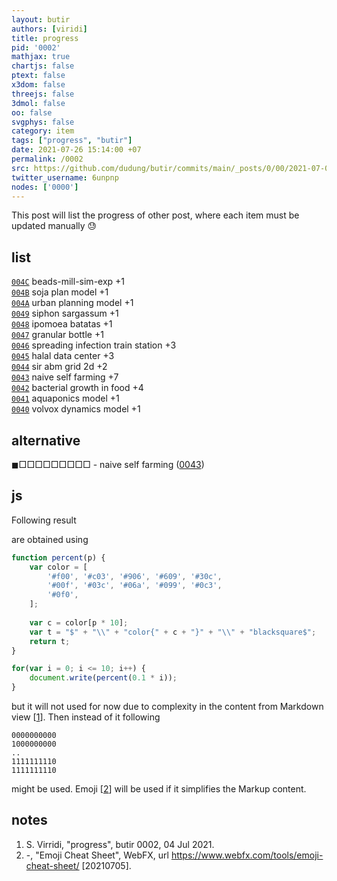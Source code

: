 ```yaml
---
layout: butir
authors: [viridi]
title: progress
pid: '0002'
mathjax: true
chartjs: false
ptext: false
x3dom: false
threejs: false
3dmol: false
oo: false
svgphys: false
category: item
tags: ["progress", "butir"]
date: 2021-07-26 15:14:00 +07
permalink: /0002
src: https://github.com/dudung/butir/commits/main/_posts/0/00/2021-07-02-progress.md
twitter_username: 6unpnp
nodes: ['0000']
---
```

This post will list the progress of other post, where each item must be updated manually :sweat:

## list
[`004C`](004C) beads-mill-sim-exp +1 \
[`004B`](004B) soja plan model +1 \
[`004A`](004A) urban planning model +1 \
[`0049`](0049) siphon sargassum +1 \
[`0048`](0048) ipomoea batatas +1 \
[`0047`](0047) granular bottle +1 \
[`0046`](0046) spreading infection train station +3 \
[`0045`](0045) halal data center +3 \
[`0044`](0044) sir abm grid 2d +2 \
[`0043`](0043) naive self farming +7 \
[`0042`](0042) bacterial growth in food +4 \
[`0041`](0041) aquaponics model +1 \
[`0040`](0040) volvox dynamics model +1

## alternative
$\blacksquare\Box\Box\Box\Box\Box\Box\Box\Box\Box$ - naive self farming ([0043](0043)) <br>



## js
Following result

<script>
function percent(p) {
	var color = [
		'#f00', '#c03', '#906', '#609', '#30c',
		'#00f', '#03c', '#06a', '#099', '#0c3',
		'#0f0',
	];
	
	var c = color[p * 10];
	var t = "$" + "\\" + "color{" + c + "}" + "\\" + "blacksquare$";
	return t;
}
for(var i = 0; i <= 10; i++) {
	document.write(percent(0.1 * i));
}
</script>

are obtained using

```javascript
function percent(p) {
	var color = [
		'#f00', '#c03', '#906', '#609', '#30c',
		'#00f', '#03c', '#06a', '#099', '#0c3',
		'#0f0',
	];
	
	var c = color[p * 10];
	var t = "$" + "\\" + "color{" + c + "}" + "\\" + "blacksquare$";
	return t;
}

for(var i = 0; i <= 10; i++) {
	document.write(percent(0.1 * i));
}
```

but it will not used for now due to complexity in the content from Markdown view [[1](#r01)]. Then instead of it following

```
0000000000
1000000000
..
1111111110
1111111110
```

might be used. Emoji [[2](#r02)] will be used if it simplifies the Markup content. 


## notes
1. <a name=r01></a>S. Virridi, "progress", butir 0002, 04 Jul 2021.
2. <a name=r02></a>-, "Emoji Cheat Sheet", WebFX, url <https://www.webfx.com/tools/emoji-cheat-sheet/> [20210705].
